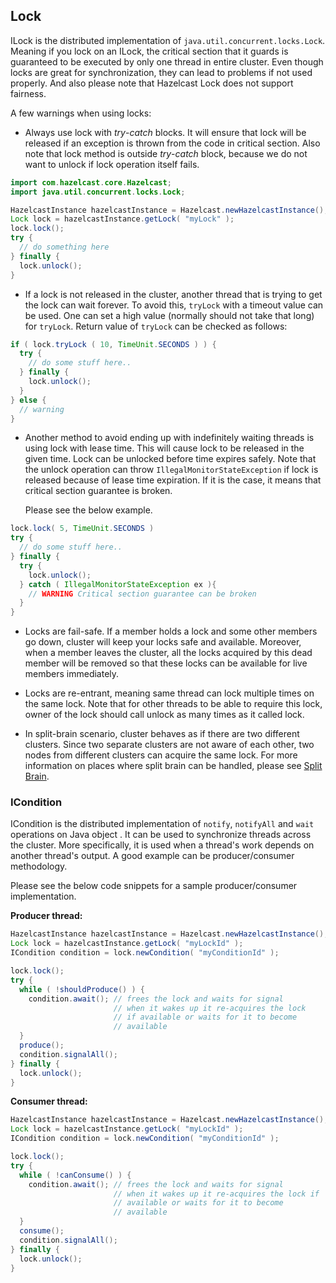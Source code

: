 

## Lock

ILock is the distributed implementation of `java.util.concurrent.locks.Lock`. Meaning if you lock on an ILock, the critical
section that it guards is guaranteed to be executed by only one thread in entire cluster. Even though locks are great for synchronization, they can lead to problems if not used properly. And also please note that Hazelcast Lock does not support fairness.

A few warnings when using locks:

- Always use lock with *try*-*catch* blocks. It will ensure that lock will be released if an exception is thrown from
the code in critical section. Also note that lock method is outside *try*-*catch* block, because we do not want to unlock
if lock operation itself fails.

```java
import com.hazelcast.core.Hazelcast;
import java.util.concurrent.locks.Lock;

HazelcastInstance hazelcastInstance = Hazelcast.newHazelcastInstance();
Lock lock = hazelcastInstance.getLock( "myLock" );
lock.lock();
try {
  // do something here
} finally {
  lock.unlock();
}
```

- If a lock is not released in the cluster, another thread that is trying to get the
lock can wait forever. To avoid this, `tryLock` with a timeout value can be used. One can
set a high value (normally should not take that long) for `tryLock`. Return value of `tryLock` can be checked as follows:

```java
if ( lock.tryLock ( 10, TimeUnit.SECONDS ) ) {
  try {  
    // do some stuff here..  
  } finally {  
    lock.unlock();  
  }   
} else {
  // warning
}
```

- Another method to avoid ending up with indefinitely waiting threads is using lock with lease time. This will cause
lock to be released in the given time. Lock can be unlocked before time expires safely. Note that the unlock operation can
throw `IllegalMonitorStateException` if lock is released because of lease time expiration. If it is the case, it means
that critical section guarantee is broken.

	Please see the below example.

```java
lock.lock( 5, TimeUnit.SECONDS )
try {
  // do some stuff here..
} finally {
  try {
    lock.unlock();
  } catch ( IllegalMonitorStateException ex ){
    // WARNING Critical section guarantee can be broken
  }
}
```

- Locks are fail-safe. If a member holds a lock and some other members go down, cluster will keep your locks safe and available.
Moreover, when a member leaves the cluster, all the locks acquired by this dead member will be removed so that these
locks can be available for live members immediately.


- Locks are re-entrant, meaning same thread can lock multiple times on the same lock. Note that for other threads to be
 able to require this lock, owner of the lock should call unlock as many times as it called lock.

- In split-brain scenario, cluster behaves as if there are two different clusters. Since two separate clusters are not aware of each other,
two nodes from different clusters can acquire the same lock.
For more information on places where split brain can be handled, please see [Split Brain](#how-is-split-brain-syndrome-handled).

### ICondition

ICondition is the distributed implementation of `notify`, `notifyAll` and `wait` operations on Java object . It can be used to synchronize
threads  across the cluster. More specifically, it is used when a thread's work  depends on another thread's output. A good example
can be producer/consumer methodology. 

Please see the below code snippets for a sample producer/consumer implementation.

**Producer thread:**

```java
HazelcastInstance hazelcastInstance = Hazelcast.newHazelcastInstance();
Lock lock = hazelcastInstance.getLock( "myLockId" );
ICondition condition = lock.newCondition( "myConditionId" );

lock.lock();
try {
  while ( !shouldProduce() ) {
    condition.await(); // frees the lock and waits for signal
                       // when it wakes up it re-acquires the lock
                       // if available or waits for it to become
                       // available
  }
  produce();
  condition.signalAll();
} finally {
  lock.unlock();
}
```

**Consumer thread:**
       
```java       
HazelcastInstance hazelcastInstance = Hazelcast.newHazelcastInstance();
Lock lock = hazelcastInstance.getLock( "myLockId" );
ICondition condition = lock.newCondition( "myConditionId" );

lock.lock();
try {
  while ( !canConsume() ) {
    condition.await(); // frees the lock and waits for signal
                       // when it wakes up it re-acquires the lock if 
                       // available or waits for it to become
                       // available
  }
  consume();
  condition.signalAll();
} finally {
  lock.unlock();
}
```

